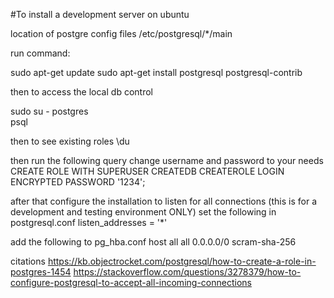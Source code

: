 
#To install a development server on ubuntu 


location of postgre config files
/etc/postgresql/*/main

run command:

sudo apt-get update
sudo apt-get install postgresql postgresql-contrib

then to access the local db control

sudo su - postgres  
psql

then to see existing roles 
\du

then run the following query change username and password to your needs 
CREATE ROLE <username> WITH SUPERUSER CREATEDB CREATEROLE LOGIN ENCRYPTED PASSWORD '1234'; 


after that configure the installation to listen for all connections (this is for a development and testing environment ONLY)
set the following in postgresql.conf
listen_addresses = '*'

add the following to pg_hba.conf
host    all             all             0.0.0.0/0               scram-sha-256


citations
https://kb.objectrocket.com/postgresql/how-to-create-a-role-in-postgres-1454
https://stackoverflow.com/questions/3278379/how-to-configure-postgresql-to-accept-all-incoming-connections
